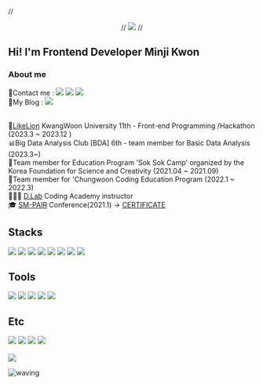 // <div align=center>
	// <img src="https://capsule-render.vercel.app/api?type=waving&color=F4A991&height=200&section=header&text=MinJi's%20Github&fontSize=60" />	
// </div>

## Hi! I'm Frontend Developer Minji Kwon
### About me

📧Contact me :
<a href="https://shared-capybara-de0.notion.site/Front-end-Programmer-a6045c13425f402f83f61b8de58877a8?pvs=4
" target="_blank"><img src="https://img.shields.io/badge/Notion Portfolio-000000?style=flat&logo=Notion&logoColor=white"></a>
<a href="mailto:judy5825@gmail.com" target="_blank"><img src="https://img.shields.io/badge/judy5825@gmail.com-EA4335?style=flat&logo=Gmail&logoColor=white"></a>
<a href="https://www.instagram.com/" target="_blank"><img src="https://img.shields.io/badge/Instagram-E4405F?style=flat&logo=Instagram&logoColor=white"/></a><br>
🧠My Blog : 
<a href="https://mlnzlk.tistory.com" target="_blank"><img src="https://img.shields.io/badge/Tistory-000000?style=flat&logo=Tistory&logoColor=white"></a>
<br><br>

🦁[LikeLion](https://kw-likelion11.notion.site/11-6d1d05b2ee8b42ec9e917a45afd8040c
) KwangWoon University 11th - Front-end Programming
/Hackathon (2023.3 ~ 2023.12 ) <br>
📊Big Data Analysis Club [BDA] 6th - team member for Basic Data Analysis (2023.3~) <br>
📖Team member for Education Program 'Sok Sok Camp' organized by the Korea Foundation for Science and Creativity (2021.04 ~ 2021.09) <br>
📖Team member for 'Chungwoon Coding Education Program (2022.1 ~ 2022.3) <br>
👩🏻‍🏫 [D.Lab](https://www.daddyslab.com) Coding Academy instructor   <br>
🎓 [SM-PAIR](https://github.com/mlnzlk/mlnzlk/blob/master/SM-PAIR%2015th%20Conference%20Brochure.pdf) Conference(2021.1) -> [CERTIFICATE](https://github.com/mlnzlk/mlnzlk/blob/master/SM-PAIR%20수료증_권민지.pdf)

## Stacks <block>
  <span>
    <img src="https://img.shields.io/badge/JavaScript-F7DF1E?style=flat square&logo=JavaScript&logoColor=white">
    <img src="https://img.shields.io/badge/react-61DAFB?style=flat&logo=react&logoColor=white"/>
    <img src="https://img.shields.io/badge/Python-3766AB?style=flat&logo=Python&logoColor=white"/>
    <img src="https://img.shields.io/badge/HTML-E34F26?style=flat&logo=HTML5&logoColor=white">
    <img src="https://img.shields.io/badge/CSS-1572B6?style=flat&logo=CSS3&logoColor=white">
    <img src="https://img.shields.io/badge/Java-007396?style=flat&logo=Java&logoColor=white"/>
    <img src="https://img.shields.io/badge/D3.js-F9A03C?style=flat&logo=D3.js&logoColor=white"/>
    <img src="https://img.shields.io/badge/dotnet-512BD4?style=flat&logo=Node.js&logoColor=white"/>
  </span>
</block>


## Tools 
<span> 
    <img src="https://img.shields.io/badge/Visual Studio Code-007ACC?style=flat&logo=Visual Studio Code&logoColor=white"/>
    <img src="https://img.shields.io/badge/Visual Studio-007ACC?style=flat&logo=Visual Studio&logoColor=white" />
    <img src="https://img.shields.io/badge/GitHub-181717?style=flat&logo=GitHub&logoColor=white"/>
    <img src="https://img.shields.io/badge/Eclipse IDE-2C2255?style=flat&logo=Eclipse IDE&logoColor=white"/>
    <img src="https://img.shields.io/badge/Jupyter-F37626?style=flat&logo=Jupyter&logoColor=white"/>
</span>

## Etc 
<span> 
    <img src="https://img.shields.io/badge/figma-F24E1E?style=flat&logo=figma&logoColor=white"/>
    <img src="https://img.shields.io/badge/slack-4A154B?style=flat&logo=slack&logoColor=white"/>
    <img src="https://img.shields.io/badge/notion-000000?style=flat&logo=notion&logoColor=white"/>
    <img src="https://img.shields.io/badge/Postman-FF6C37?style=flat&logo=Postman&logoColor=white" />
</span>
<br><br>


<img src="https://github-readme-stats.vercel.app/api/top-langs/?username=mlnzlk&layout=compact">


![waving](https://capsule-render.vercel.app/api?type=waving&height=100&color=gradient&section=footer)
  

<!--
**mlnzlk/mlnzlk** is a ✨ _special_ ✨ repository because its `README.md` (this file) appears on your GitHub profile.

Here are some ideas to get you started:

- 🔭 I’m currently working on ...
- 🌱 I’m currently learning ...
- 👯 I’m looking to collaborate on ...
- 🤔 I’m looking for help with ...
- 💬 Ask me about ...
- 📫 How to reach me: ...
- 😄 Pronouns: ...
- ⚡ Fun fact: ...
-->
